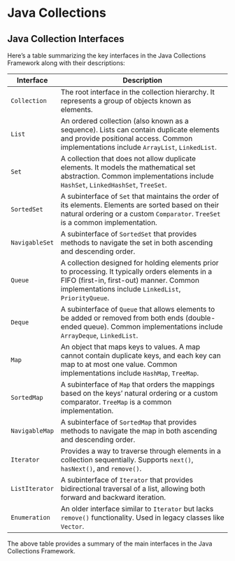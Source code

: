 # Java Collections

## Java Collection Interfaces

Here’s a table summarizing the key interfaces in the Java Collections Framework along with their descriptions:

| **Interface**  | **Description**                                                                                                                                                                                    |
| -------------- | -------------------------------------------------------------------------------------------------------------------------------------------------------------------------------------------------- |
| `Collection`   | The root interface in the collection hierarchy. It represents a group of objects known as elements.                                                                                                |
| `List`         | An ordered collection (also known as a sequence). Lists can contain duplicate elements and provide positional access. Common implementations include `ArrayList`, `LinkedList`.                    |
| `Set`          | A collection that does not allow duplicate elements. It models the mathematical set abstraction. Common implementations include `HashSet`, `LinkedHashSet`, `TreeSet`.                             |
| `SortedSet`    | A subinterface of `Set` that maintains the order of its elements. Elements are sorted based on their natural ordering or a custom `Comparator`. `TreeSet` is a common implementation.              |
| `NavigableSet` | A subinterface of `SortedSet` that provides methods to navigate the set in both ascending and descending order.                                                                                    |
| `Queue`        | A collection designed for holding elements prior to processing. It typically orders elements in a FIFO (first-in, first-out) manner. Common implementations include `LinkedList`, `PriorityQueue`. |
| `Deque`        | A subinterface of `Queue` that allows elements to be added or removed from both ends (double-ended queue). Common implementations include `ArrayDeque`, `LinkedList`.                              |
| `Map`          | An object that maps keys to values. A map cannot contain duplicate keys, and each key can map to at most one value. Common implementations include `HashMap`, `TreeMap`.                           |
| `SortedMap`    | A subinterface of `Map` that orders the mappings based on the keys’ natural ordering or a custom comparator. `TreeMap` is a common implementation.                                                 |
| `NavigableMap` | A subinterface of `SortedMap` that provides methods to navigate the map in both ascending and descending order.                                                                                    |
| `Iterator`     | Provides a way to traverse through elements in a collection sequentially. Supports `next()`, `hasNext()`, and `remove()`.                                                                          |
| `ListIterator` | A subinterface of `Iterator` that provides bidirectional traversal of a list, allowing both forward and backward iteration.                                                                        |
| `Enumeration`  | An older interface similar to `Iterator` but lacks `remove()` functionality. Used in legacy classes like `Vector`.                                                                                 |

The above table provides a summary of the main interfaces in the Java Collections Framework.
